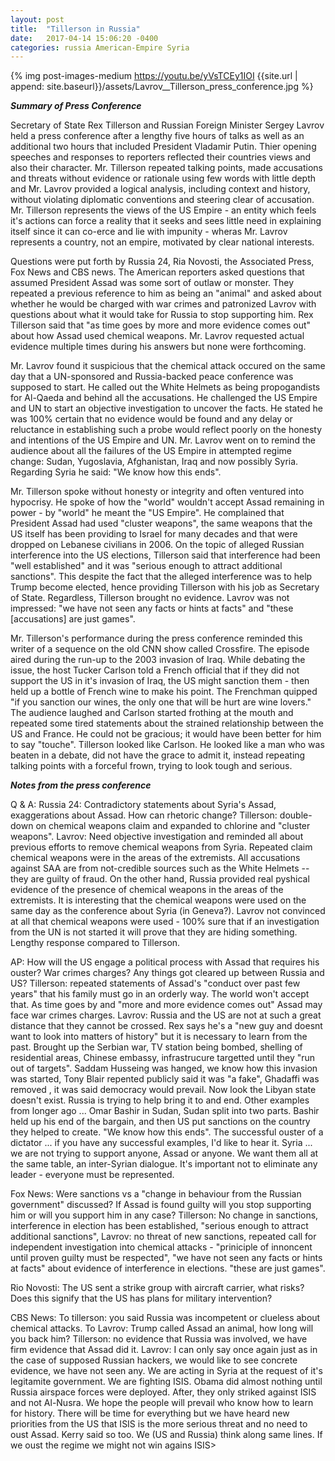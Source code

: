 ```yaml
---
layout: post
title:  "Tillerson in Russia"
date:   2017-04-14 15:06:20 -0400
categories: russia American-Empire Syria
---
```



{% img post-images-medium https://youtu.be/yVsTCEy1IOI {{site.url | append: site.baseurl}}/assets/Lavrov__Tillerson_press_conference.jpg %}

***Summary of Press Conference***

Secretary of State Rex Tillerson and Russian Foreign Minister Sergey Lavrov held a press conference after a lengthy five hours of talks as well as an additional two hours that included President Vladamir Putin. Thier opening speeches and responses to reporters reflected their countries views and also their character.  Mr. Tillerson repeated talking points, made accusations and threats without evidence or rationale using few words with little depth and Mr. Lavrov provided a logical analysis, including context and history, without violating diplomatic conventions and steering clear of accusation.  Mr. Tillerson represents the views of the US Empire - an entity which feels it's actions can force a reality that it seeks and sees little need in explaining itself since it can co-erce and lie with impunity - wheras Mr. Lavrov represents a country, not an empire, motivated by clear national interests. 

<!--excerpt-->

Questions were put forth by Russia 24, Ria Novosti, the Associated Press, Fox News and CBS news.  The American reporters asked questions that assumed President Assad was some sort of outlaw or monster.  They repeated a previous reference to him as being an "animal" and asked about whether he would be charged with war crimes and patronized Lavrov with questions about what it would take for  Russia to stop supporting him. Rex Tillerson said that "as time goes by more and more evidence comes out" about how Assad used chemical weapons.  Mr. Lavrov requested actual evidence multiple times during his answers but none were forthcoming.  

Mr. Lavrov found it suspicious that the chemical attack occured on the same day that a UN-sponsored and Russia-backed peace conference was supposed to start.  He called out the White Helmets as being propogandists for Al-Qaeda and behind all the accusations. He challenged the US Empire and UN to start an objective investigation to uncover the facts.  He stated he was 100% certain that no evidence would be found and any delay or reluctance in establishing such a probe would reflect poorly on the honesty and intentions of the US Empire and UN.  Mr. Lavrov went on to remind the audience about all the failures of the US Empire in attempted regime change: Sudan, Yugoslavia, Afghanistan, Iraq and now possibly Syria.  Regarding Syria he said:  "We know how this ends".  

Mr. Tillerson spoke without honesty or integrity and often ventured into hypocrisy.  He spoke of how the "world" wouldn't accept Assad remaining in power - by "world" he meant the "US Empire".  He complained that President Assad had used "cluster weapons", the same weapons that the US itself has been providing to Israel for many decades and that were dropped on Lebanese civilians in 2006.  On the topic of alleged Russian interference into the US elections, Tillerson said that interference had been "well established" and it was "serious enough to attract additional sanctions".  This despite the fact that the alleged interference was to help Trump become elected, hence providing Tillerson with his job as Secretary of State. Regardless, Tillerson brought no evidence. Lavrov was not impressed: "we have not seen any facts or hints at facts" and "these [accusations] are just games".

Mr. Tillerson's performance during the press conference reminded this writer of a sequence on the old CNN show called Crossfire. The episode aired during the run-up to the 2003 invasion of Iraq. While debating the issue, the host Tucker Carlson told a French official that if they did not support the US in it's invasion of Iraq, the US might sanction them - then held up a bottle of French wine to make his point.  The Frenchman quipped "if you sanction our wines, the only one that will be hurt are wine lovers."  The audience laughed and Carlson started frothing at the mouth and repeated some tired statements about the strained relationship between the US and France.  He could not be gracious; it would have been better for him to say "touche". Tillerson looked like Carlson.  He looked like a man who was beaten in a debate, did not have the grace to admit it, instead repeating talking points with a forceful frown, trying to look tough and serious.

***Notes from the press conference***

Q & A:
Russia 24: Contradictory statements about Syria's Assad, exaggerations about Assad. How can rhetoric change?  Tillerson: double-down on chemical weapons claim and expanded to chlorine and "cluster weapons".  Lavrov: Need objective investigation and reminded all about previous efforts to remove chemical weapons from Syria. Repeated claim chemical weapons were in the areas of the extremists. All accusations against SAA are from not-credible sources such as the White Helmets -- they are guilty of fraud. On the other hand, Russia provided real pyshical evidence of the presence of chemical weapons in the areas of the extremists. It is interesting that the chemical weapons were used on the same day as the conference about Syria (in Geneva?).  Lavrov not convinced at all that chemical weapons were used - 100% sure that if an investigation from the UN is  not started it will prove that they are hiding something. Lengthy response compared to Tillerson.  

AP: How will the US engage a political process with Assad that requires his ouster? War crimes charges? Any things got cleared up between Russia and US?  Tillerson: repeated statements of Assad's "conduct over past few years" that his family must go in an orderly way.  The world won't accept that.  As time goes by and "more and more evidence comes out" Assad may face war crimes charges.  Lavrov: Russia and the US are not at such a great distance that they cannot be crossed.  Rex says he's a "new guy and doesnt want to look into matters of history" but it is necessary to learn from the past. Brought up the Serbian war, TV station being bombed, shelling of residential areas, Chinese embassy, infrastrucure targetted until they "run out of targets".  Saddam Husseing was hanged, we know how this invasion was started, Tony Blair repented publicly said it was "a fake", Ghadaffi was removed , it was said democracy would prevail. Now look the Libyan state doesn't exist.  Russia is trying to help bring it to and end.  Other examples from longer ago ... Omar Bashir in Sudan, Sudan split into two parts. Bashir held up his end of the bargain, and then US put sanctions on the country they helped to create.  "We know how this ends".  The successful ouster of a dictator ... if you have any successful examples, I'd like to hear it.  Syria ... we are not trying to support anyone, Assad or anyone.  We want them all at the same table, an inter-Syrian dialogue.  It's important not to eliminate any leader - everyone must be represented. 

Fox News:  Were sanctions vs a "change in behaviour from the Russian government" discussed?  If Assad is found guilty will you stop supporting him or will you support him in any case?  Tillerson: No change in sanctions, interference in election has been established, "serious enough to attract additional sanctions", Lavrov: no threat of new sanctions, repeated call for independent investigation into chemical attacks - "priniciple of innoncent until proven guilty must be respected", "we have not seen any facts or hints at facts" about evidence of interference in elections. "these are just games". 

Rio Novosti: The US sent a strike group with aircraft carrier, what risks? Does this signify that the US has plans for military intervention?

CBS News: To tillerson: you said Russia was incompetent or clueless about chemical attacks. To Lavrov: Trump called Assad an animal, how long will you back him? Tillerson: no evidence that Russia was involved, we have firm evidence that Assad did it. Lavrov: I can only say once again just as in the case of supposed Russian hackers, we would like to see concrete evidence, we have not seen any.  We are acting in Syria at the request of it's legitamite government.  We are fighting ISIS. Obama did almost nothing until Russia airspace forces were deployed.  After, they only striked against ISIS and not Al-Nusra.  We hope the people will prevail who know how to learn for history.  There will be time for everything but we have heard new priorities from the US that ISIS is the more serious threat and no need to oust Assad.  Kerry said so too.  We (US and Russia) think along same lines. If we oust the regime we might not win agains ISIS>  



